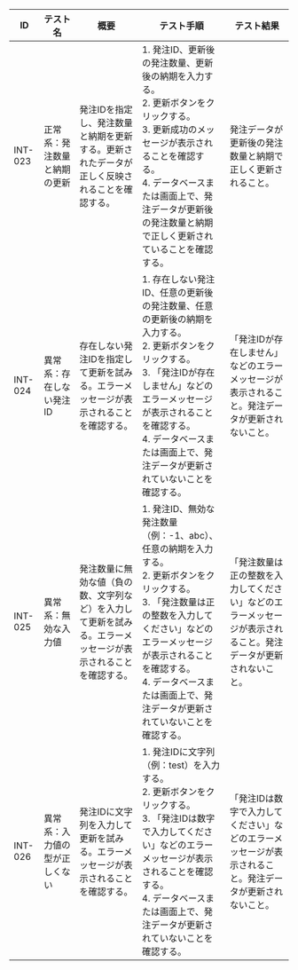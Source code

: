 | ID | テスト名 | 概要 | テスト手順 | テスト結果 |
|------|----------|--------|------------|------------|
| INT-023 | 正常系：発注数量と納期の更新 | 発注IDを指定し、発注数量と納期を更新する。更新されたデータが正しく反映されることを確認する。 | 1. 発注ID、更新後の発注数量、更新後の納期を入力する。<br>2. 更新ボタンをクリックする。<br>3. 更新成功のメッセージが表示されることを確認する。<br>4. データベースまたは画面上で、発注データが更新後の発注数量と納期で正しく更新されていることを確認する。 | 発注データが更新後の発注数量と納期で正しく更新されること。 |
| INT-024 | 異常系：存在しない発注ID | 存在しない発注IDを指定して更新を試みる。エラーメッセージが表示されることを確認する。 | 1. 存在しない発注ID、任意の更新後の発注数量、任意の更新後の納期を入力する。<br>2. 更新ボタンをクリックする。<br>3. 「発注IDが存在しません」などのエラーメッセージが表示されることを確認する。<br>4. データベースまたは画面上で、発注データが更新されていないことを確認する。 | 「発注IDが存在しません」などのエラーメッセージが表示されること。発注データが更新されないこと。 |
| INT-025 | 異常系：無効な入力値 | 発注数量に無効な値（負の数、文字列など）を入力して更新を試みる。エラーメッセージが表示されることを確認する。 | 1. 発注ID、無効な発注数量（例：-1、abc）、任意の納期を入力する。<br>2. 更新ボタンをクリックする。<br>3. 「発注数量は正の整数を入力してください」などのエラーメッセージが表示されることを確認する。<br>4. データベースまたは画面上で、発注データが更新されていないことを確認する。 | 「発注数量は正の整数を入力してください」などのエラーメッセージが表示されること。発注データが更新されないこと。 |
| INT-026 | 異常系：入力値の型が正しくない | 発注IDに文字列を入力して更新を試みる。エラーメッセージが表示されることを確認する。 | 1. 発注IDに文字列（例：test）を入力する。<br>2. 更新ボタンをクリックする。<br>3. 「発注IDは数字で入力してください」などのエラーメッセージが表示されることを確認する。<br>4. データベースまたは画面上で、発注データが更新されていないことを確認する。 | 「発注IDは数字で入力してください」などのエラーメッセージが表示されること。発注データが更新されないこと。 | 